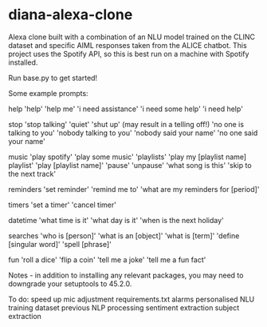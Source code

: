 # diana-alexa-clone
Alexa clone built with a combination of an NLU model trained on the CLINC dataset and specific AIML responses taken from the ALICE chatbot.
This project uses the Spotify API, so this is best run on a machine with Spotify installed.

Run base.py to get started!

Some example prompts:

help
	'help'
	'help me'
	'i need assistance'
	'i need some help'
	'i need help'

stop
	'stop talking'
	'quiet'
	'shut up' (may result in a telling off!)
	'no one is talking to you'
	'nobody talking to you'
	'nobody said your name'
	'no one said your name'

music
	'play spotify'
	'play some music'
	'playlists'
		'play my [playlist name] playlist'
		'play [playlist name]'
	'pause'
	'unpause'
	'what song is this'
	'skip to the next track'

reminders
	'set reminder'
	'remind me to'
	'what are my reminders for [period]'

timers
	'set a timer'
	'cancel timer'

datetime
	'what time is it'
	'what day is it'
	'when is the next holiday'
	
searches
	'who is [person]'
	'what is an [object]'
	'what is [term]'
	'define [singular word]'
	'spell [phrase]'

fun
	'roll a dice'
	'flip a coin'
	'tell me a joke'
	'tell me a fun fact'

Notes - in addition to installing any relevant packages, you may need to downgrade your setuptools to 45.2.0.

To do:
	speed up mic adjustment
	requirements.txt
	alarms
	personalised NLU training dataset
	previous NLP processing
	sentiment extraction
	subject extraction
